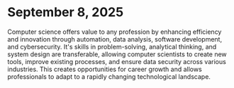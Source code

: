 # September 8, 2025
Computer science offers value to any profession by enhancing efficiency and innovation through automation, data analysis, software development, and cybersecurity. It's skills in problem-solving, analytical thinking, and system design are transferable, allowing computer scientists to create new tools, improve existing processes, and ensure data security across various industries. This creates opportunities for career growth and allows professionals to adapt to a rapidly changing technological landscape.

